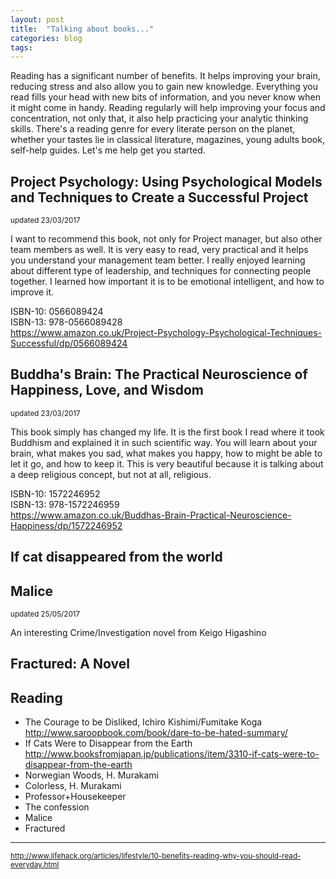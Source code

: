 ```yaml
---
layout: post
title:  "Talking about books..."
categories: blog
tags:
---
```

Reading has a significant number of benefits. It helps improving your brain, reducing stress and also allow you to gain new knowledge. Everything you read
fills your head with new bits of information, and you never know when it might come in handy. Reading regularly will help improving your focus and concentration, not only that,
it also help practicing your analytic thinking skills. There's a reading genre for every literate person on the planet, whether your tastes lie in classical literature, magazines, young adults book, self-help guides. Let's me help get you started.

## Project Psychology: Using Psychological Models and Techniques to Create a Successful Project
<small>updated 23/03/2017</small>

I want to recommend this book, not only for Project manager, but also other team members as well. It is very easy to read, very practical and it helps you understand your management team better. I really enjoyed learning about different type of leadership, and techniques for connecting people together. I learned how important it is to be emotional intelligent, and how to improve it.

ISBN-10: 0566089424  
ISBN-13: 978-0566089428  
<https://www.amazon.co.uk/Project-Psychology-Psychological-Techniques-Successful/dp/0566089424>

## Buddha's Brain: The Practical Neuroscience of Happiness, Love, and Wisdom
<small>updated 23/03/2017</small>

This book simply has changed my life. It is the first book I read where it took Buddhism and explained it in such scientific way. You will learn about your brain, what makes you sad, what makes you happy, how to might be able to let it go, and how to keep it. This is very beautiful because it is talking about a deep religious concept, but not at all, religious. 

ISBN-10: 1572246952  
ISBN-13: 978-1572246959  
<https://www.amazon.co.uk/Buddhas-Brain-Practical-Neuroscience-Happiness/dp/1572246952>

## If cat disappeared from the world

## Malice
<small>updated 25/05/2017</small>

An interesting Crime/Investigation novel from Keigo Higashino


## Fractured: A Novel


## Reading
- The Courage to be Disliked, Ichiro Kishimi/Fumitake Koga
<http://www.saroopbook.com/book/dare-to-be-hated-summary/>
- If Cats Were to Disappear from the Earth  
<http://www.booksfromjapan.jp/publications/item/3310-if-cats-were-to-disappear-from-the-earth>
- Norwegian Woods, H. Murakami
- Colorless, H. Murakami
- Professor+Housekeeper
- The confession
- Malice
- Fractured

---
<small>http://www.lifehack.org/articles/lifestyle/10-benefits-reading-why-you-should-read-everyday.html</small>